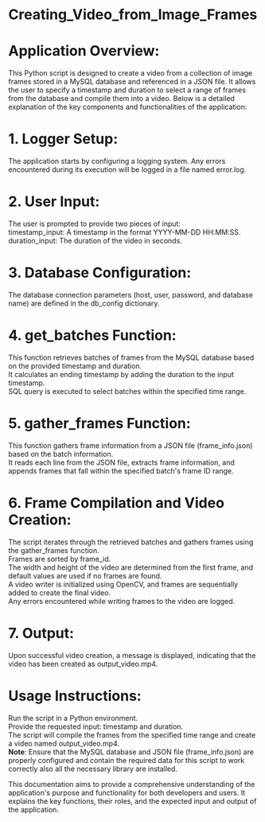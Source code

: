 # Creating_Video_from_Image_Frames
# Application Overview:

This Python script is designed to create a video from a collection of image frames stored in a MySQL database and referenced in a JSON file. It allows the user to specify a timestamp and duration to select a range of frames from the database and compile them into a video. Below is a detailed explanation of the key components and functionalities of the application:

# 1. Logger Setup:

The application starts by configuring a logging system. Any errors encountered during its execution will be logged in a file named error.log.
# 2. User Input:

The user is prompted to provide two pieces of input:<br>
timestamp_input: A timestamp in the format YYYY-MM-DD HH:MM:SS.<br>
duration_input: The duration of the video in seconds.<br>
# 3. Database Configuration:

The database connection parameters (host, user, password, and database name) are defined in the db_config dictionary.<br>
# 4. get_batches Function:

This function retrieves batches of frames from the MySQL database based on the provided timestamp and duration.<br>
It calculates an ending timestamp by adding the duration to the input timestamp.<br>
SQL query is executed to select batches within the specified time range.<br>
# 5. gather_frames Function:

This function gathers frame information from a JSON file (frame_info.json) based on the batch information.<br>
It reads each line from the JSON file, extracts frame information, and appends frames that fall within the specified batch's frame ID range.<br>
# 6. Frame Compilation and Video Creation:

The script iterates through the retrieved batches and gathers frames using the gather_frames function.<br>
Frames are sorted by frame_id.<br>
The width and height of the video are determined from the first frame, and default values are used if no frames are found.<br>
A video writer is initialized using OpenCV, and frames are sequentially added to create the final video.<br>
Any errors encountered while writing frames to the video are logged.<br>
# 7. Output:

Upon successful video creation, a message is displayed, indicating that the video has been created as output_video.mp4.<br>
# Usage Instructions:

Run the script in a Python environment.<br>
Provide the requested input: timestamp and duration.<br>
The script will compile the frames from the specified time range and create a video named output_video.mp4.<br>
**Note**: Ensure that the MySQL database and JSON file (frame_info.json) are properly configured and contain the required data for this script to work correctly also all the necessary library are installed.<br>

This documentation aims to provide a comprehensive understanding of the application's purpose and functionality for both developers and users. It explains the key functions, their roles, and the expected input and output of the application.
